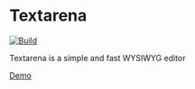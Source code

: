# Textarena
[![Build](https://travis-ci.com/devopsprodigy/textarena.svg?branch=master)](https://travis-ci.com/github/devopsprodigy/textarena)

Textarena is a simple and fast WYSIWYG editor

[Demo](https://devopsprodigy.github.io/textarena/)